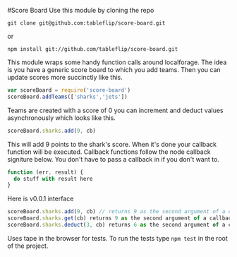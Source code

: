 #Score Board
Use this module by cloning the repo
```
git clone git@github.com:tableflip/score-board.git
```
or
```
npm install git://github.com/tableflip/score-board.git
```
This module wraps some handy function calls around localforage. The idea is you have a generic score board to which you add teams. Then you can update scores more succinctly like this.
```js
var scoreBoard = require('score-board')
scoreBoard.addTeams(['sharks','jets'])
```
Teams are created with a score of 0 you can increment and deduct values asynchronously which looks like this.
```js
scoreBoard.sharks.add(9, cb)
```
This will add 9 points to the shark's score. When it's done your callback function will be executed. Callback functions follow the node callback signiture below. You don't have to pass a callback in if you don't want to.
```js
function (err, result) {
  do stuff with result here
}
```
Here is v0.0.1 interface
```js
scoreBoard.sharks.add(9, cb) // returns 9 as the second argument of a callback 
scoreBoard.sharks.get(cb) returns 9 as the second argument of a callback
scoreBoard.sharks.deduct(3, cb) returns 6 as the second argument of a callback
```
Uses tape in the browser for tests. To run the tests type `npm test` in the root of the project.
